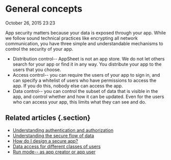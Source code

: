 #  General concepts


October 26, 2015 23:23

App security matters because your data is exposed through your app. While we
follow sound technical practices like encrypting all network communication,
you have three simple and understandable mechanisms to control the security of
your app.

  * Distribution control-- AppSheet is not an app store. We do not let others search for your app or find it in any way. You distribute your app to the users that you choose.
  * Access control-- you can require the users of your app to sign in, and can specify a whitelist of users who have permissions to access the app. If you do this, nobody else can access the app.
  * Data control-- you can control the subset of data that is visible in the app, and control whether and how it can be updated. Even for the users who can access your app, this limits what they can see and do.


## Related articles {.section}

  * [Understanding authentication and authorization](Understanding-authentication-and-authorization)
  * [Understanding the secure flow of data](Understanding-the-secure-flow-of-data)
  * [How do I design a secure app?](How-do-I-design-a-secure-app-)
  * [Data access for different classes of users](Data-access-for-different-classes-of-users)
  * [Run mode-- as app creator or app user](Run-mode-as-app-creator-or-app-user)


